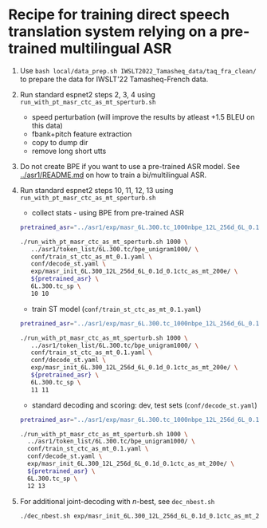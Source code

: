 # Recipe for training direct speech translation system relying on a pre-trained multilingual ASR

1. Use `bash local/data_prep.sh IWSLT2022_Tamasheq_data/taq_fra_clean/` to prepare the data for IWSLT'22 Tamasheq-French data.

2. Run standard espnet2 steps 2, 3, 4 using `run_with_pt_masr_ctc_as_mt_sperturb.sh`
   - speed perturbation (will improve the results by atleast +1.5 BLEU on this data)
   - fbank+pitch feature extraction
   - copy to dump dir
   - remove long short utts

3. Do not create BPE if you want to use a pre-trained ASR model. See [../asr1/README.md](../asr1/README.md) on how to train a bi/multilingual ASR.

4. Run standard espnet2 steps 10, 11, 12, 13 using `run_with_pt_masr_ctc_as_mt_sperturb.sh`
   - collect stats - using BPE from pre-trained ASR

   ```bash
   pretrained_asr="../asr1/exp/masr_6L.300.tc_1000nbpe_12L_256d_6L_0.1d_0.3ctc_100e/valid.acc.ave.pth"

   ./run_with_pt_masr_ctc_as_mt_sperturb.sh 1000 \
      ../asr1/token_list/6L.300.tc/bpe_unigram1000/ \
      conf/train_st_ctc_as_mt_0.1.yaml \
      conf/decode_st.yaml \
      exp/masr_init_6L.300_12L_256d_6L_0.1d_0.1ctc_as_mt_200e/ \
      ${pretrained_asr} \
      6L.300.tc_sp \
      10 10
   ```

   - train ST model (`conf/train_st_ctc_as_mt_0.1.yaml`)

   ```bash
   pretrained_asr="../asr1/exp/masr_6L.300.tc_1000nbpe_12L_256d_6L_0.1d_0.3ctc_100e/valid.acc.ave.pth"

   ./run_with_pt_masr_ctc_as_mt_sperturb.sh 1000 \
      ../asr1/token_list/6L.300.tc/bpe_unigram1000/ \
      conf/train_st_ctc_as_mt_0.1.yaml \
      conf/decode_st.yaml \
      exp/masr_init_6L.300_12L_256d_6L_0.1d_0.1ctc_as_mt_200e/ \
      ${pretrained_asr} \
      6L.300.tc_sp \
      11 11
   ```

   - standard decoding and scoring: dev, test sets (`conf/decode_st.yaml`)

    ```bash
    pretrained_asr="../asr1/exp/masr_6L.300.tc_1000nbpe_12L_256d_6L_0.1d_0.3ctc_100e/valid.acc.ave.pth"

   ./run_with_pt_masr_ctc_as_mt_sperturb.sh 1000 \
      ../asr1/token_list/6L.300.tc/bpe_unigram1000/ \
      conf/train_st_ctc_as_mt_0.1.yaml \
      conf/decode_st.yaml \
      exp/masr_init_6L.300_12L_256d_6L_0.1d_0.1ctc_as_mt_200e/ \
      ${pretrained_asr} \
      6L.300.tc_sp \
      12 13
   ```

5. For additional joint-decoding with $n$-best, see `dec_nbest.sh`

   ```bash
   ./dec_nbest.sh exp/masr_init_6L.300_12L_256d_6L_0.1d_0.1ctc_as_mt_200e/ 50
   ```
